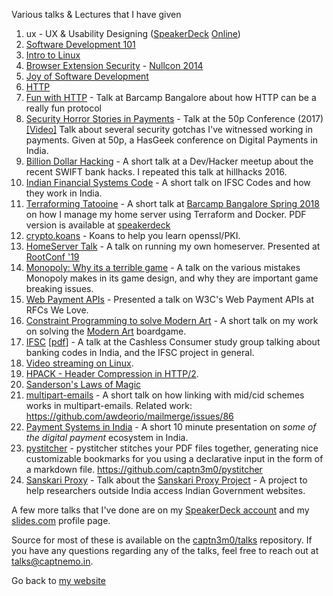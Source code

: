 Various talks & Lectures that I have given

1.  ux - UX & Usability Designing
    ([SpeakerDeck](https://speakerdeck.com/u/captn3m0/p/ux-and-usability-designing)
    [Online](https://captnemo.in/talks/ux/ "Made via Reveal.js"))
2.  [Software Development 101](https://speakerdeck.com/u/captn3m0/p/software-development-101 "Internal talk at SDSLabs")
3.  [Intro to Linux](https://speakerdeck.com/captn3m0/linux-user-group-intro-meet-august-2013 "A very basic intro to linux")
4.  [Browser Extension Security](https://speakerdeck.com/captn3m0/browser-extension-security) -
    [Nullcon 2014](https://github.com/captn3m0/nullcon2014 "Source code and more details")
5.  [Joy of Software Development](https://captnemo.in/talks/josd/ "Open lecture about getting started with Software Development")
6.  [HTTP](https://speakerdeck.com/captn3m0/http-an-insight-into-the-worlds-most-used-protocol "Internal talk at SDSLabs")
7.  [Fun with HTTP](http://slides.com/captn3m0/fun-with-http) - Talk at Barcamp
    Bangalore about how HTTP can be a really fun protocol
8.  [Security Horror Stories in Payments](https://speakerdeck.com/captn3m0/security-horror-stories-in-payments) -
    Talk at the 50p Conference (2017)
    [[Video]](https://www.youtube.com/watch?v=_M-cftlhYKI) Talk about several
    security gotchas I've witnessed working in payments. Given at 50p, a HasGeek
    conference on Digital Payments in India.
9.  [Billion Dollar Hacking](https://speakerdeck.com/captn3m0/billion-dollar-hacking) -
    A short talk at a Dev/Hacker meetup about the recent SWIFT bank hacks. I
    repeated this talk at hillhacks 2016.
10. [Indian Financial Systems Code](http://slides.com/captn3m0/indian-financial-systems-code#/) -
    A short talk on IFSC Codes and how they work in India.
11. [Terraforming Tatooine](https://www.beautiful.ai/deck/-L4w5j_sJ9XkKnzf1OXt) -
    A short talk at
    [Barcamp Bangalore Spring 2018](https://barcampbangalore.com/bcb/bcb-spring-2018/terraform-docker-nemo)
    on how I manage my home server using Terraform and Docker. PDF version is
    available at
    [speakerdeck](https://speakerdeck.com/captn3m0/terraforming-tatooine)
12. [crypto.koans](/talks/crypto.koans/) - Koans to help you learn openssl/PKI.
13. [HomeServer Talk](/talks/hs/) - A talk on running my own homeserver.
    Presented at [RootConf '19](https://rootconf.in)
14. [Monopoly: Why its a terrible game](https://slides.com/captn3m0/monopoly) -
    A talk on the various mistakes Monopoly makes in its game design, and why
    they are important game breaking issues.
15. [Web Payment APIs](/talks/webpayments/) - Presented a talk on W3C's Web
    Payment APIs at RFCs We Love.
16. [Constraint Programming to solve Modern Art](https://docs.google.com/presentation/d/1d4C3kDONasnhOCVLpz8RDQpEH-7haG7pRJnc9E3njL4/edit?usp=sharing) -
    A short talk on my work on solving the
    [Modern Art](https://github.captnemo.in/modernart) boardgame.
17. [IFSC](/ifsc/) [[pdf](ifsc.pdf)] - A talk at the Cashless Consumer study
    group talking about banking codes in India, and the IFSC project in general.
18. [Video streaming on Linux](/talks/v4l.html).
19. [HPACK - Header Compression in HTTP/2](/talks/hpack/).
20. [Sanderson's Laws of Magic](https://docs.google.com/presentation/d/1SNEEh2_i93V64Fnzg8_05vOGjJMSuagX8IyrLt-5xXk/present)
21. [multipart-emails](/talks/email-protocols/) - A short talk on how linking
    with mid/cid schemes works in multipart-emails. Related work:
    https://github.com/awdeorio/mailmerge/issues/86
22. [Payment Systems in India](/talks/payments-systems-in-india/) - A short 10
    minute presentation on _some of the digital payment_ ecosystem in India.
23. [pystitcher](/talks/pystitcher) - pystitcher stitches your PDF files
    together, generating nice customizable bookmarks for you using a declarative
    input in the form of a markdown file. https://github.com/captn3m0/pystitcher
24. [Sanskari Proxy](sanskari-proxy.pdf) - Talk about the
    [Sanskari Proxy Project](https://github.com/captn3m0/sanskari-proxy) - A
    project to help researchers outside India access Indian Government websites.

A few more talks that I've done are on my
[SpeakerDeck account](https://speakerdeck.com/captn3m0) and my
[slides.com](https://slides.com/captn3m0/) profile page.

Source for most of these is available on the
[captn3m0/talks](https://github.com/captn3m0/talks) repository. If you have any
questions regarding any of the talks, feel free to reach out at
<talks@captnemo.in>.

Go back to [my website](https://captnemo.in)

